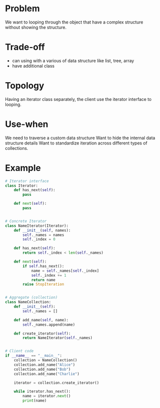 # Problem
We want to looping through the object that have a complex structure without showing the structure.
# Trade-off
- can using with a various of data structure like list, tree, array
- have additional class
# Topology
Having an iterator class separately, the client use the iterator interface to looping.
# Use-when
We need to traverse a custom data structure
Want to hide the internal data structure details
Want to standardize iteration across different types of collections.
# Example
```python
# Iterator interface
class Iterator:
    def has_next(self):
        pass

    def next(self):
        pass


# Concrete Iterator
class NameIterator(Iterator):
    def __init__(self, names):
        self._names = names
        self._index = 0

    def has_next(self):
        return self._index < len(self._names)

    def next(self):
        if self.has_next():
            name = self._names[self._index]
            self._index += 1
            return name
        raise StopIteration


# Aggregate (collection)
class NameCollection:
    def __init__(self):
        self._names = []

    def add_name(self, name):
        self._names.append(name)

    def create_iterator(self):
        return NameIterator(self._names)


# Client code
if __name__ == "__main__":
    collection = NameCollection()
    collection.add_name("Alice")
    collection.add_name("Bob")
    collection.add_name("Charlie")

    iterator = collection.create_iterator()

    while iterator.has_next():
        name = iterator.next()
        print(name)
```